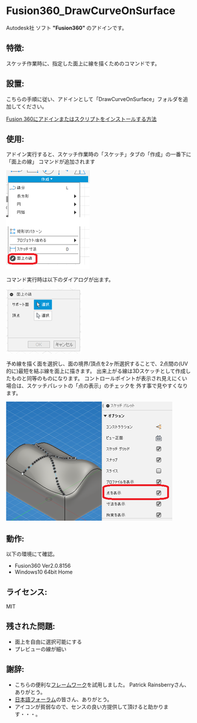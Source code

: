 # **Fusion360_DrawCurveOnSurface**
Autodesk社 ソフト <b>"Fusion360" </b> のアドインです。

## 特徴:
スケッチ作業時に、指定した面上に線を描くためのコマンドです。


## 設置:
こちらの手順に従い、アドインとして「DrawCurveOnSurface」フォルダを追加してください。

[Fusion 360にアドインまたはスクリプトをインストールする方法](
https://knowledge.autodesk.com/ja/support/fusion-360/troubleshooting/caas/sfdcarticles/sfdcarticles/JPN/How-to-install-an-ADD-IN-and-Script-in-Fusion-360.html)

## 使用:
アドイン実行すると、スケッチ作業時の「スケッチ」タブの「作成」の一番下に「面上の線」
コマンドが追加されます

![追加コマンド](./images/toolpanel.png)

コマンド実行時は以下のダイアログが出ます。

![ダイアログ](./images/dialog.png)

予め線を描く面を選択し、面の境界/頂点を2ヶ所選択することで、2点間の(UV的に)最短を結ぶ線を面上に描きます。
出来上がる線は3Dスケッチとして作成したものと同等のものになります。
コントロールポイントが表示され見えにくい場合は、スケッチパレットの「点の表示」のチェックを
外す事で見やすくなります。

![ダイアログ](./images/hidePoint.png)


## 動作:
以下の環境にて確認。
+ Fusion360 Ver2.0.8156
+ Windows10 64bit Home

## ライセンス:
MIT

## 残された問題:
+ 面上を自由に選択可能にする
+ プレビューの線が細い

## 謝辞:
+ こちらの便利な[フレームワーク](https://github.com/tapnair/Fusion360AddinSkeleton)を試用しました。
 Patrick Rainsberryさん、ありがとう。
+ [日本語フォーラム](https://forums.autodesk.com/t5/fusion-360-ri-ben-yu/bd-p/707)の皆さん、ありがとう。
+ アイコンが貧弱なので、センスの良い方提供して頂けると助かります・・・。